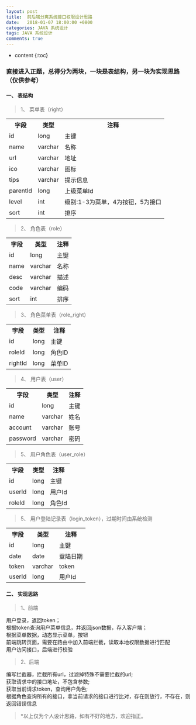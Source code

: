 ```yaml
---
layout: post
title:  前后端分离系统接口权限设计思路
date:   2018-01-07 18:00:00 +0800
categories: JAVA 系统设计
tags: JAVA 系统设计
comments: true
---
```


* content
{:toc}

### 直接进入正题，总得分为两块，一块是表结构，另一块为实现思路（仅供参考）


#### 一、 表结构

>  1、 菜单表（right）
<table>
  <tr>
    <th>字段</th>
    <th>类型</th>
    <th>注释</th>
  </tr>
  <tr>
    <td>id</td>
    <td>long</td>
    <td>主键</td>
  </tr>
  <tr>
    <td>name</td>
    <td>varchar</td>
    <td>名称</td>
  </tr>
  <tr>
    <td>url</td>
    <td>varchar</td>
    <td>地址</td>
  </tr>
  <tr>
    <td>ico</td>
    <td>varchar</td>
    <td>图标</td>
  </tr>
  <tr>
    <td>tips</td>
    <td>varchar</td>
    <td>提示信息</td>
  </tr>
  <tr>
    <td>parentId</td>
    <td>long</td>
    <td>上级菜单Id</td>
  </tr>
  <tr>
    <td>level</td>
    <td>int</td>
    <td>级别:1-3为菜单，4为按钮，5为接口</td>
  </tr>
  <tr>
    <td>sort</td>
    <td>int</td>
    <td>排序</td>
  </tr>
</table>

> 2、 角色表（role）

<table>
  <tr>
    <th>字段</th>
    <th>类型</th>
    <th>注释</th>
  </tr>
  <tr>
    <td>id</td>
    <td>long</td>
    <td>主键</td>
  </tr>
  <tr>
    <td>name</td>
    <td>varchar</td>
    <td>名称</td>
  </tr>
  <tr>
    <td>desc</td>
    <td>varchar</td>
    <td>描述</td>
  </tr>
  <tr>
    <td>code</td>
    <td>varchar</td>
    <td>编码</td>
  </tr>
  <tr>
    <td>sort</td>
    <td>int</td>
    <td>排序</td>
  </tr>
</table>

> 3、 角色菜单表（role_right）
<table>
  <tr>
    <th>字段</th>
    <th>类型</th>
    <th>注释</th>
  </tr>
  <tr>
    <td>id</td>
    <td>long</td>
    <td>主键</td>
  </tr>
  <tr>
    <td>roleId</td>
    <td>long</td>
    <td>角色ID</td>
  </tr>
  <tr>
    <td>rightId</td>
    <td>long</td>
    <td>菜单ID</td>
  </tr>
</table>

> 4、 用户表（user）
<table>
  <tr>
    <th>字段</th>
    <th>类型</th>
    <th>注释</th>
  </tr>
  <tr>
    <td>id</td>
    <td>long</td>
    <td>主键</td>
  </tr>
  <tr>
    <td>name</td>
    <td>varchar</td>
    <td>姓名</td>
  </tr>
  <tr>
    <td>account</td>
    <td>varchar</td>
    <td>账号</td>
  </tr>
  <tr>
    <td>password</td>
    <td>varchar</td>
    <td>密码</td>
  </tr>
</table>
 
> 5、 用户角色表（user_role）
<table>
  <tr>
    <th>字段</th>
    <th>类型</th>
    <th>注释</th>
  </tr>
  <tr>
    <td>id</td>
    <td>long</td>
    <td>主键</td>
  </tr>
  <tr>
    <td>userId</td>
    <td>long</td>
    <td>用户Id</td>
  </tr>
  <tr>
    <td>roleId</td>
    <td>long</td>
    <td>角色Id</td>
  </tr>
</table>
 
> 5、 用户登陆记录表（login_token），过期时间由系统检测
<table>
  <tr>
    <th>字段</th>
    <th>类型</th>
    <th>注释</th>
  </tr>
  <tr>
    <td>id</td>
    <td>long</td>
    <td>主键</td>
  </tr>
  <tr>
    <td>date</td>
    <td>date</td>
    <td>登陆日期</td>
  </tr>
  <tr>
    <td>token</td>
    <td>varchar</td>
    <td>token</td>
  </tr>
  <tr>
    <td>userId</td>
    <td>long</td>
    <td>用户Id</td>
  </tr>
</table>
  
#### 二、 实现思路
 
> 1、前端

用户登录，返回token；
<br>
根据token查询用户菜单信息，并返回json数据，存入客户端；
<br>
根据菜单数据，动态显示菜单，按钮
<br>
前端跳转页面，需要在路由中加入前端拦截，读取本地权限数据进行匹配
<br>
用户访问接口，后端进行校验
<br>
> 2、后端

编写拦截器，拦截所有url，过滤掉特殊不需要拦截的url;
<br>
获取请求中的接口地址，不包含参数;
<br>
获取当前请求token，查询用户角色;
<br>
根据角色查询所有的接口，拿当前请求的接口进行比对，存在则放行，不存在，则返回错误信息


> *以上仅为个人设计思路，如有不好的地方，欢迎指正。

